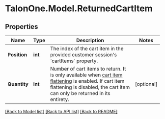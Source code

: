 # TalonOne.Model.ReturnedCartItem
## Properties

Name | Type | Description | Notes
------------ | ------------- | ------------- | -------------
**Position** | **int** | The index of the cart item in the provided customer session&#39;s &#x60;cartItems&#x60; property. | 
**Quantity** | **int** | Number of cart items to return. It is only available when [cart item flattening](https://docs.talon.one/docs/product/campaigns/managing-general-settings#flattening) is enabled. If cart item flattening is disabled, the cart item can only be returned in its entirety.  | [optional] 

[[Back to Model list]](../README.md#documentation-for-models) [[Back to API list]](../README.md#documentation-for-api-endpoints) [[Back to README]](../README.md)


